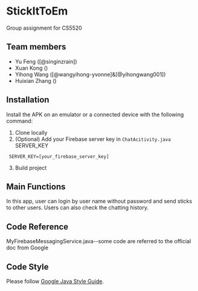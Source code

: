 # StickItToEm

Group assignment for CS5520

## Team members

- Yu Feng ([@singinzrain])
- Xuan Kong  () 
- Yihong Wang ([@wangyihong-yvonne]&[@yihongwang001]) 
- Huixian Zhang () 

## Installation

Install the APK on an emulator or a connected device with the following command:
1. Clone locally
2. (Optional) Add your Firebase server key in `ChatAcitivity.java` SERVER_KEY
 ```
  SERVER_KEY=[your_firebase_server_key]
  ```
3. Build project


## Main Functions

In this app, user can login by user name without password and send sticks to other users. Users can also check the chatting history.

## Code Reference

MyFirebaseMessagingService.java--some code are referred to the official doc from Google


## Code Style
Please follow [Google Java Style Guide](https://google.github.io/styleguide/javaguide.html). 
